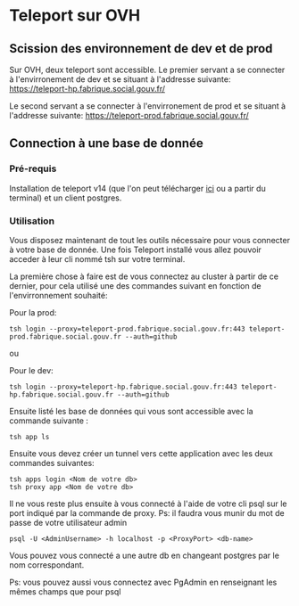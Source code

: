 # Teleport sur OVH

## Scission des environnement de dev et de prod

Sur OVH, deux teleport sont accessible. 
Le premier servant a se connecter à l'envirronement de dev et se situant à l'addresse suivante: https://teleport-hp.fabrique.social.gouv.fr/


Le second servant a se connecter à l'envirronement de prod et se situant à l'addresse suivante: https://teleport-prod.fabrique.social.gouv.fr/


## Connection à une base de donnée

### Pré-requis
Installation de teleport v14 (que l'on peut télécharger [ici](https://goteleport.com/download/#install-links) ou a partir du terminal) et un client postgres.

### Utilisation

Vous disposez maintenant de tout les outils nécessaire pour vous connecter à votre base de donnée.
Une fois Teleport installé vous allez pouvoir acceder à leur cli nommé tsh sur votre terminal.

La première chose à faire est de vous connectez au cluster à partir de ce dernier, pour cela utilisé une des commandes suivant en fonction de l'envirronnement souhaité:

Pour la prod:

```
tsh login --proxy=teleport-prod.fabrique.social.gouv.fr:443 teleport-prod.fabrique.social.gouv.fr --auth=github
```

ou

Pour le dev:

```
tsh login --proxy=teleport-hp.fabrique.social.gouv.fr:443 teleport-hp.fabrique.social.gouv.fr --auth=github
```

Ensuite listé les base de données qui vous sont accessible avec la commande suivante :

```
tsh app ls
```

Ensuite vous devez créer un tunnel vers cette application avec les deux commandes suivantes:
```
tsh apps login <Nom de votre db>
tsh proxy app <Nom de votre db>
```

Il ne vous reste plus ensuite à vous connecté à l'aide de votre cli psql sur le port indiqué par la commande de proxy.
Ps: il faudra vous munir du mot de passe de votre utilisateur admin
```
psql -U <AdminUsername> -h localhost -p <ProxyPort> <db-name>
```

Vous pouvez vous connecté a une autre db en changeant postgres par le nom correspondant.

Ps: vous pouvez aussi vous connectez avec PgAdmin en renseignant les mêmes champs que pour psql
